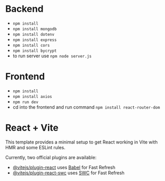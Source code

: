 # Backend
- `npm install`
- `npm install mongodb`
- `npm install dotenv`
- `npm install express`
- `npm install cors`
- `npm install bycrypt`
- to run server use `npm node server.js`


# Frontend
- `npm install`
- `npm install axios`
- `npm run dev`
- cd into the frontend and run command `npm install react-router-dom`

# React + Vite

This template provides a minimal setup to get React working in Vite with HMR and some ESLint rules.

Currently, two official plugins are available:

- [@vitejs/plugin-react](https://github.com/vitejs/vite-plugin-react/blob/main/packages/plugin-react/README.md) uses [Babel](https://babeljs.io/) for Fast Refresh
- [@vitejs/plugin-react-swc](https://github.com/vitejs/vite-plugin-react-swc) uses [SWC](https://swc.rs/) for Fast Refresh
